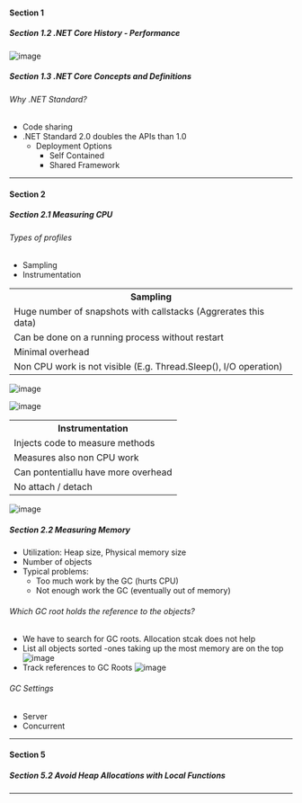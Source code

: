 #### Section 1 ####
##### Section 1.2 .NET Core History - Performance #####

![image](https://user-images.githubusercontent.com/5309726/107108457-e73c9600-6872-11eb-8c41-905d86558a65.png)

##### Section 1.3 .NET Core Concepts and Definitions #####
###### Why .NET Standard? ######
* Code sharing
* .NET Standard 2.0 doubles the APIs than 1.0
  * Deployment Options
    * Self Contained
    * Shared Framework

---

#### Section 2 ####
##### Section 2.1 Measuring CPU #####
###### Types of profiles ######
* Sampling
* Instrumentation

<table>
  <tr>
      <th>Sampling</th>
  </tr>
  <tr>
      <td>Huge number of snapshots with callstacks (Aggrerates this data)</td>
  </tr>
  <tr>
    <td>Can be done on a running process without restart</td>
  </tr>
  <tr>
    <td>Minimal overhead</td>
  </tr>
  <tr>
    <td>Non CPU work is not visible (E.g. Thread.Sleep(), I/O operation)</td>
  </tr>
</table>
 
![image](https://user-images.githubusercontent.com/5309726/109120781-59710e00-7781-11eb-86f1-0ed294b4fb40.png)

![image](https://user-images.githubusercontent.com/5309726/109122806-1b291e00-7784-11eb-84f7-7373323a2fc2.png)

<table>
    <tr>
        <th>Instrumentation</th>
    </tr>
    <tr>
        <td>Injects code to measure methods</td>
    </tr>
    <tr>
      <td>Measures also non CPU work</td>
    </tr>
    <tr>
      <td>Can pontentiallu have more overhead</td>
    </tr>
    <tr>
      <td>No attach / detach</td>
    </tr>
</table>

![image](https://user-images.githubusercontent.com/5309726/109122903-385dec80-7784-11eb-9896-961da3218b66.png)

##### Section 2.2 Measuring Memory #####
* Utilization: Heap size, Physical memory size
* Number of objects
* Typical problems:
  * Too much work by the GC (hurts CPU)
  * Not enough work the GC (eventually out of memory)
 
###### Which GC root holds the reference to the objects? ######
* We have to search for GC roots. Allocation stcak does not help
* List all objects sorted -ones taking up the most memory are on the top
![image](https://user-images.githubusercontent.com/5309726/109128209-3bf47200-778a-11eb-970e-001055141496.png)
* Track references to GC Roots
![image](https://user-images.githubusercontent.com/5309726/109128305-53335f80-778a-11eb-9d1e-3df3439f9835.png)

###### GC Settings ######
* Server
* Concurrent

---

#### Section 5 ####
##### Section 5.2 Avoid Heap Allocations with Local Functions #####

---
